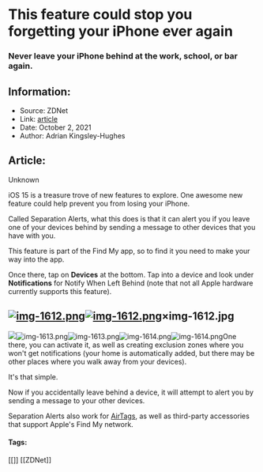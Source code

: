# This feature could stop you forgetting your iPhone ever again
### Never leave your iPhone behind at the work, school, or bar again.

## Information:
+ Source: ZDNet
+ Link: [article](https://www.zdnet.com/article/this-feature-could-stop-you-forgetting-your-iphone-ever-again/)
+ Date: October 2, 2021
+ Author: Adrian Kingsley-Hughes


## Article:
Unknown

iOS 15 is a treasure trove of new features to explore. One awesome new feature could help prevent you from losing your iPhone.

Called Separation Alerts, what this does is that it can alert you if you leave one of your devices behind by sending a message to other devices that you have with you.

This feature is part of the Find My app, so to find it you need to make your way into the app.

Once there, tap on **Devices** at the bottom. Tap into a device and look under **Notifications** for Notify When Left Behind (note that not all Apple hardware currently supports this feature). 

[![img-1612.png](https://www.zdnet.com/a/img/resize/f56d8dd294f3c9030cce17bb011aa446b814937a/2021/09/27/33a70a36-891d-4d75-bc95-d81cd5f151cd/img-1612.jpg?fit=bounds&auto=webp)![img-1612.png](https://www.zdnet.com/a/img/resize/f56d8dd294f3c9030cce17bb011aa446b814937a/2021/09/27/33a70a36-891d-4d75-bc95-d81cd5f151cd/img-1612.jpg?fit=bounds&auto=webp)](#modal-absolute-33a70a36-891d-4d75-bc95-d81cd5f151cd)×img-1612.jpg
------------

![](https://www.zdnet.com/a/img/resize/f56d8dd294f3c9030cce17bb011aa446b814937a/2021/09/27/33a70a36-891d-4d75-bc95-d81cd5f151cd/img-1612.jpg?fit=bounds&auto=webp)![img-1613.png]()![img-1613.png](https://www.zdnet.com/a/img/resize/1182af0ebbc94acd645de31d7fc803ebdcb33932/2021/09/27/80b0bf20-63fb-4795-aa10-b925144efee3/img-1613.jpg?fit=bounds&auto=webp)![img-1614.png]()![img-1614.png](https://www.zdnet.com/a/img/resize/dbaa0382cab7e9c29d2ec1e8792c8ada9f3fc02e/2021/09/27/a55587d4-716e-475f-8f4b-ef5c460fa401/img-1614.jpg?fit=bounds&auto=webp)One there, you can activate it, as well as creating exclusion zones where you won't get notifications (your home is automatically added, but there may be other places where you walk away from your devices).

It's that simple.

Now if you accidentally leave behind a device, it will attempt to alert you by sending a message to your other devices.






Separation Alerts also work for [AirTags](https://www.amazon.com/Apple-MX542AM-A-AirTag-Pack/dp/B0932QJ2JZ?tag=zdnet-deals-20), as well as third-party accessories that support Apple's ‌Find My‌ network.





#### Tags:
[[]] [[ZDNet]]
